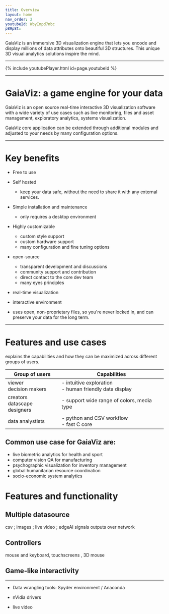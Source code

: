 ```yaml
---
title: Overview
layout: home
nav_order: 2
youtubeId: WbyImpd7nbc
p89p8t:
---
```


GaiaViz is an immersive 3D visualization engine that lets you encode and display millions of data attributes onto beautiful 3D structures. This unique 3D visual analytics solutions inspire the mind.

------------------------

{% include youtubePlayer.html id=page.youtubeId %}

---------------------------------------
# GaiaViz: a game engine for your data

GaiaViz is an open source real-time interactive 3D visualization software with a wide variety of use cases such as live monitoring, files and asset management, exploratory analytics, systems visualization.

GaiaViz core application can be extended through additional modules and adjusted to your needs by many configuration options.

-----------
# Key benefits

- Free to use
- Self hosted
	- keep your data safe, without the need to share it with any external services.
- Simple installation and maintenance
	- only requires a desktop environment 
- Highly customizable
	- custom style support
	- custom hardware support
	- many configuration and fine tuning options
- open-source
	- transparent development and discussions
	- community support and contribution
	- direct contact to the core dev team
	- many eyes principles


- real-time visualization
- interactive environment
- uses open, non-proprietary files, so you're never locked in, and can preserve your data for the long term.

-----------------------
# Features and use cases

explains the capabilities and how they can be maximized across different groups of users.

| Group of users                  | Capabilities                                             |
| ------------------------------- | -------------------------------------------------------- |
| viewer<br>decision makers       | - intuitive exploration<br>- human friendly data display |
| creators<br>datascape designers | - support wide range of colors, media type               |
| data analystists                | - python and CSV workflow<br>- fast C core               |

## Common use case for GaiaViz are:
- live biometric analytics for health and sport
- computer vision QA for manufacturing
- psychographic visualization for inventory management
- global humanitarian resource coordination
- socio-economic system analytics 
 

# Features and functionality

## Multiple datasource

csv ; images ; live video  ; edgeAI signals outputs over network

## Controllers
mouse and keyboard, touchscreens , 3D mouse

## Game-like interactivity


----------------



- Data wrangling tools: Spyder environment / Anaconda 


- nVidia drivers
- live video